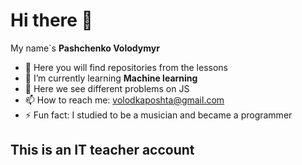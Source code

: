 # Hi there 👋
My name`s **Pashchenko Volodymyr**
- 🔭 Here you will find repositories from the lessons
- 🌱 I’m currently learning **Machine learning**
- 👯 Here we see different problems on JS
- 📫 How to reach me: volodkaposhta@gmail.com
- ⚡ Fun fact: I studied to be a musician and became a programmer
## This is an IT teacher account
